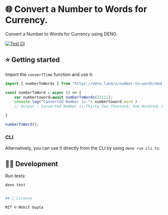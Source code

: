 # 🌐 Convert a Number to Words for Currency.

Convert a Number to Words for Currency using DENO.

[![Test CI](https://github.com/denorg/get-ip/workflows/Deno%20CI/badge.svg)](https://github.com/guptamohit004/number-to-words/actions)

## ⭐ Getting started

Import the `convertTime` function and use it:

```js
import { numberToWords } from "https://deno.land/x/number-to-words/mod.js";

const numberToWord = async () => {
    var numbertoword=await numberToWords(32111);
    console.log("Converted Number is:"+ numbertoword.word )
    // Output : Converted Number is:Thirty Two Thousand, One Hundred, Eleven

}

numberToWord();
```

### CLI

Alternatively, you can use it directly from the CLI by using `deno run cli.ts`:

## 👩‍💻 Development

Run tests:

```bash
deno test


## 📄 License

MIT © Mohit Gupta

